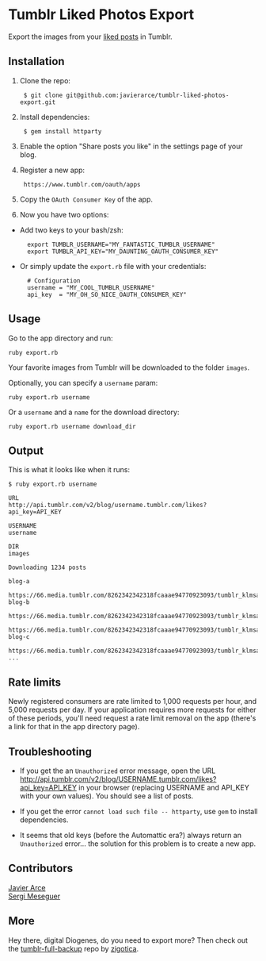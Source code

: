 Tumblr Liked Photos Export
==========================

Export the images from your [liked posts](https://www.tumblr.com/likes) in Tumblr.

## Installation

1. Clone the repo:  

        $ git clone git@github.com:javierarce/tumblr-liked-photos-export.git

2. Install dependencies:

        $ gem install httparty

3. Enable the option "Share posts you like" in the settings page of your blog.
 
4. Register a new app:  

        https://www.tumblr.com/oauth/apps

5. Copy the `OAuth Consumer Key` of the app.  
6. Now you have two options:

- Add two keys to your bash/zsh: 

        export TUMBLR_USERNAME="MY_FANTASTIC_TUMBLR_USERNAME"  
        export TUMBLR_API_KEY="MY_DAUNTING_OAUTH_CONSUMER_KEY"  

- Or simply update the `export.rb` file with your credentials:
        
        # Configuration
        username = "MY_COOL_TUMBLR_USERNAME"
        api_key  = "MY_OH_SO_NICE_OAUTH_CONSUMER_KEY"

## Usage

Go to the app directory and run:  

    ruby export.rb

Your favorite images from Tumblr will be downloaded to the folder `images`.

Optionally, you can specify a `username` param:

    ruby export.rb username

Or a `username` and a `name` for the download directory:

    ruby export.rb username download_dir

## Output

This is what it looks like when it runs:

```
$ ruby export.rb username

URL
http://api.tumblr.com/v2/blog/username.tumblr.com/likes?api_key=API_KEY

USERNAME
username

DIR
images

Downloading 1234 posts

blog-a
   https://66.media.tumblr.com/8262342342318fcaaae94770923093/tumblr_klmsadflkldsk1_500.jpg
blog-b
   https://66.media.tumblr.com/8262342342318fcaaae94770923093/tumblr_klmsadflkldsk1_500.jpg
   https://66.media.tumblr.com/8262342342318fcaaae94770923093/tumblr_klmsadflkldsk1_500.jpg
blog-c
  https://66.media.tumblr.com/8262342342318fcaaae94770923093/tumblr_klmsadflkldsk1_500.jpg
...
```

## Rate limits

Newly registered consumers are rate limited to 1,000 requests per hour, and 5,000 requests per day. If your application requires more requests for either of these periods, you'll need request a rate limit removal on the app (there's a link for that in the app directory page).

## Troubleshooting

- If you get the an `Unauthorized` error message, open the URL http://api.tumblr.com/v2/blog/USERNAME.tumblr.com/likes?api_key=API_KEY in your browser (replacing USERNAME and API_KEY with your own values). You should see a list of posts.

- If you get the error `cannot load such file -- httparty`, use `gem` to install dependencies.

- It seems that old keys (before the Automattic era?) always return an `Unauthorized` error… the solution for this problem is to create a new app.

## Contributors

[Javier Arce](https://github.com/javierarce)  
[Sergi Meseguer](https://github.com/zigotica)

## More

Hey there, digital Diogenes, do you need to export more? Then check out the [tumblr-full-backup](https://github.com/zigotica/tumblr-full-backup) repo by [zigotica](https://github.com/zigotica).
